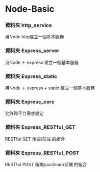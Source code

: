 # Node-Basic
### 資料夾 http_service
用Node http建立一個基本服務

### 資料夾 Express_server
用Node ＋ express 建立一個基本服務

### 資料夾 Express_static
用Node ＋ express + static 建立一個基本服務

### 資料夾 Express_cors
允許跨平台需求設定

### 資料夾 Express_RESTful_GET
RESTful GET 後端/前端 的組合

### 資料夾 Express_RESTful_POST
RESTful POST 後端/postman/前端 的組合